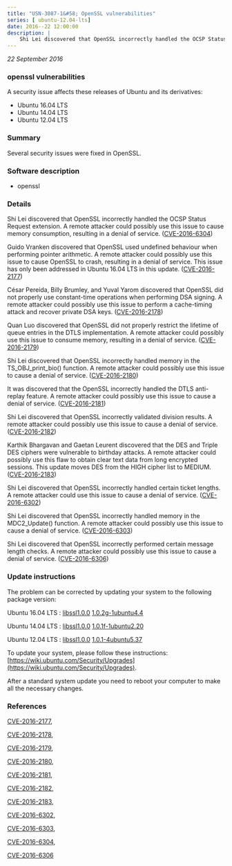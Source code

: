 ```yaml
---
title: "USN-3087-1&#58; OpenSSL vulnerabilities"
series: [ ubuntu-12.04-lts]
date: 2016--22 12:00:00
description: |
    Shi Lei discovered that OpenSSL incorrectly handled the OCSP Status Request extension. A remote attacker could possibly use this issue to cause memory consumption, resulting in a denial of service. ([CVE-2016-6304](http://people.ubuntu.com/~ubuntu-security/cve/CVE-2016-6304))
--- 
```

 
 

*22 September 2016*

### openssl vulnerabilities

A security issue affects these releases of Ubuntu and its derivatives:

* Ubuntu 16.04 LTS
* Ubuntu 14.04 LTS
* Ubuntu 12.04 LTS

### Summary

Several security issues were fixed in OpenSSL. 

### Software description

* openssl 

### Details

Shi Lei discovered that OpenSSL incorrectly handled the OCSP Status Request extension. A remote attacker could possibly use this issue to cause memory consumption, resulting in a denial of service. ([CVE-2016-6304](http://people.ubuntu.com/~ubuntu-security/cve/CVE-2016-6304))

Guido Vranken discovered that OpenSSL used undefined behaviour when performing pointer arithmetic. A remote attacker could possibly use this issue to cause OpenSSL to crash, resulting in a denial of service. This issue has only been addressed in Ubuntu 16.04 LTS in this update. ([CVE-2016-2177](http://people.ubuntu.com/~ubuntu-security/cve/CVE-2016-2177))

César Pereida, Billy Brumley, and Yuval Yarom discovered that OpenSSL did not properly use constant-time operations when performing DSA signing. A remote attacker could possibly use this issue to perform a cache-timing attack and recover private DSA keys. ([CVE-2016-2178](http://people.ubuntu.com/~ubuntu-security/cve/CVE-2016-2178))

Quan Luo discovered that OpenSSL did not properly restrict the lifetime of queue entries in the DTLS implementation. A remote attacker could possibly use this issue to consume memory, resulting in a denial of service. ([CVE-2016-2179](http://people.ubuntu.com/~ubuntu-security/cve/CVE-2016-2179))

Shi Lei discovered that OpenSSL incorrectly handled memory in the TS_OBJ_print_bio() function. A remote attacker could possibly use this issue to cause a denial of service. ([CVE-2016-2180](http://people.ubuntu.com/~ubuntu-security/cve/CVE-2016-2180))

It was discovered that the OpenSSL incorrectly handled the DTLS anti-replay feature. A remote attacker could possibly use this issue to cause a denial of service. ([CVE-2016-2181](http://people.ubuntu.com/~ubuntu-security/cve/CVE-2016-2181))

Shi Lei discovered that OpenSSL incorrectly validated division results. A remote attacker could possibly use this issue to cause a denial of service. ([CVE-2016-2182](http://people.ubuntu.com/~ubuntu-security/cve/CVE-2016-2182))

Karthik Bhargavan and Gaetan Leurent discovered that the DES and Triple DES ciphers were vulnerable to birthday attacks. A remote attacker could possibly use this flaw to obtain clear text data from long encrypted sessions. This update moves DES from the HIGH cipher list to MEDIUM. ([CVE-2016-2183](http://people.ubuntu.com/~ubuntu-security/cve/CVE-2016-2183))

Shi Lei discovered that OpenSSL incorrectly handled certain ticket lengths. A remote attacker could use this issue to cause a denial of service. ([CVE-2016-6302](http://people.ubuntu.com/~ubuntu-security/cve/CVE-2016-6302))

Shi Lei discovered that OpenSSL incorrectly handled memory in the MDC2_Update() function. A remote attacker could possibly use this issue to cause a denial of service. ([CVE-2016-6303](http://people.ubuntu.com/~ubuntu-security/cve/CVE-2016-6303))

Shi Lei discovered that OpenSSL incorrectly performed certain message length checks. A remote attacker could possibly use this issue to cause a denial of service. ([CVE-2016-6306](http://people.ubuntu.com/~ubuntu-security/cve/CVE-2016-6306)) 

### Update instructions

The problem can be corrected by updating your system to the following package version:

Ubuntu 16.04 LTS
 : [libssl1.0.0](https://launchpad.net/ubuntu/+source/openssl) <span> [1.0.2g-1ubuntu4.4](https://launchpad.net/ubuntu/+source/openssl/1.0.2g-1ubuntu4.4) </span> 

Ubuntu 14.04 LTS
 : [libssl1.0.0](https://launchpad.net/ubuntu/+source/openssl) <span> [1.0.1f-1ubuntu2.20](https://launchpad.net/ubuntu/+source/openssl/1.0.1f-1ubuntu2.20) </span> 

Ubuntu 12.04 LTS
 : [libssl1.0.0](https://launchpad.net/ubuntu/+source/openssl) <span> [1.0.1-4ubuntu5.37](https://launchpad.net/ubuntu/+source/openssl/1.0.1-4ubuntu5.37) </span> 

To update your system, please follow these instructions: [https://wiki.ubuntu.com/Security/Upgrades](https://wiki.ubuntu.com/Security/Upgrades).

After a standard system update you need to reboot your computer to make all the necessary changes. 

### References

 
 [CVE-2016-2177](http://people.ubuntu.com/~ubuntu-security/cve/CVE-2016-2177), 

 [CVE-2016-2178](http://people.ubuntu.com/~ubuntu-security/cve/CVE-2016-2178), 

 [CVE-2016-2179](http://people.ubuntu.com/~ubuntu-security/cve/CVE-2016-2179), 

 [CVE-2016-2180](http://people.ubuntu.com/~ubuntu-security/cve/CVE-2016-2180), 

 [CVE-2016-2181](http://people.ubuntu.com/~ubuntu-security/cve/CVE-2016-2181), 

 [CVE-2016-2182](http://people.ubuntu.com/~ubuntu-security/cve/CVE-2016-2182), 

 [CVE-2016-2183](http://people.ubuntu.com/~ubuntu-security/cve/CVE-2016-2183), 

 [CVE-2016-6302](http://people.ubuntu.com/~ubuntu-security/cve/CVE-2016-6302), 

 [CVE-2016-6303](http://people.ubuntu.com/~ubuntu-security/cve/CVE-2016-6303), 

 [CVE-2016-6304](http://people.ubuntu.com/~ubuntu-security/cve/CVE-2016-6304), 

 [CVE-2016-6306](http://people.ubuntu.com/~ubuntu-security/cve/CVE-2016-6306)
 

